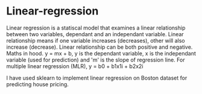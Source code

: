 # Linear-regression
Linear regression is a statiscal model that examines a linear relationship between two variables, dependant and an independant variable.
Linear relationship means if one variable increases (decreases), other will also increase (decrease). 
Linear relationship can be both positive and negative.
Maths in hood.  y = mx + b, y is the dependant variable, x is the independant variable (used for prediction) and 'm' is the slope of regression line.
For multiple linear regression (MLR), y = b0 + b1x1i + b2x2i

I have used sklearn to implement linear regression on Boston dataset for predicting house pricing.
